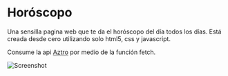 # Horóscopo

Una sensilla pagina web que te da el horóscopo del día todos los días. Está creada desde cero utilizando solo html5, css y javascript.

Consume la api [Aztro](https://aztro.readthedocs.io/en/latest/) por medio de la función fetch.

![Screenshot](https://i.postimg.cc/cCzzMCwc/Captura-de-pantalla-2023-03-10-07-35-36.png)